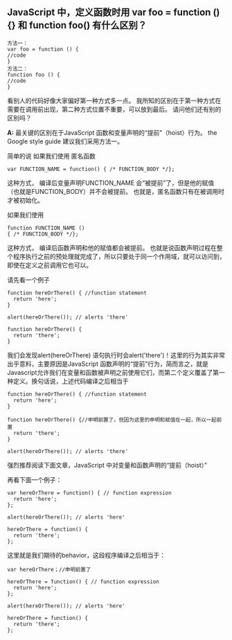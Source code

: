 ## JavaScript 中，定义函数时用 var foo = function () {} 和 function foo() 有什么区别？
````
方法一： 
var foo = function () { 
//code 
} 
方法二： 
function foo () { 
//code 
} 
````
看别人的代码好像大家偏好第一种方式多一点。 
我所知的区别在于第一种方式在需要在调用前出现，第二种方式位置不重要，可以放到最后。 
请问他们还有别的区别吗？

**A:** 最关键的区别在于JavaScript 函数和变量声明的“提前”（hoist）行为。
the Google style guide 建议我们采用方法一。

简单的说 如果我们使用 匿名函数

```` var FUNCTION_NAME = function() { /* FUNCTION_BODY */};  ````

这种方式， 编译后变量声明FUNCTION_NAME 会“被提前”了，但是他的赋值（也就是FUNCTION_BODY）并不会被提前。
也就是，匿名函数只有在被调用时才被初始化。

如果我们使用
````
function FUNCTION_NAME () 
{ /* FUNCTION_BODY */}; 
````
这种方式， 编译后函数声明和他的赋值都会被提前。
也就是说函数声明过程在整个程序执行之前的预处理就完成了，所以只要处于同一个作用域，就可以访问到，即使在定义之前调用它也可以。


请先看一个例子
````
function hereOrThere() { //function statement
  return 'here';
}

alert(hereOrThere()); // alerts 'there'

function hereOrThere() {
  return 'there';
}
````
我们会发现alert(hereOrThere) 语句执行时会alert('there')！这里的行为其实非常出乎意料，主要原因是JavaScript 函数声明的“提前”行为，简而言之，就是Javascript允许我们在变量和函数被声明之前使用它们，而第二个定义覆盖了第一种定义。换句话说，上述代码编译之后相当于
````
function hereOrThere() { //function statement
  return 'here';
}

function hereOrThere() {//申明前置了，但因为这里的申明和赋值在一起，所以一起前置
  return 'there';
}

alert(hereOrThere()); // alerts 'there'
````
强烈推荐阅读下面文章，JavaScript 中对变量和函数声明的“提前（hoist）”

再看下面一个例子：
````
var hereOrThere = function() { // function expression
  return 'here';
};

alert(hereOrThere()); // alerts 'here'

hereOrThere = function() {
  return 'there';
}; 
````
这里就是我们期待的behavior，这段程序编译之后相当于：
````
var hereOrThere；//申明前置了

hereOrThere = function() { // function expression
  return 'here';
};

alert(hereOrThere()); // alerts 'here'

hereOrThere = function() {
  return 'there';
}; 
````
